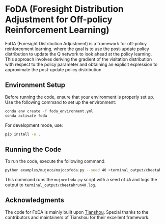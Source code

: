 
# FoDA (Foresight Distribution Adjustment for Off-policy Reinforcement Learning)

FoDA (Foresight Distribution Adjustment) is a framework for off-policy reinforcement learning, where the goal is to use the post-update policy distribution to update the Q network to look ahead at the policy learning. This approach involves deriving the gradient of the visitation distribution with respect to the policy parameter and obtaining an explicit expression to approximate the post-update policy distribution.

## Environment Setup

Before running the code, ensure that your environment is properly set up. Use the following command to set up the environment:

```bash
conda env create -f foda_environment.yml
conda activate foda
```

For development mode, use:

```bash
pip install -e .
```

## Running the Code

To run the code, execute the following command:

```bash
python examples/mujoco/mujocofoda.py --seed 40 >terminal_output/cheetahrun40.log 2>&1 &
```

This command runs the `mujocofoda.py` script with a seed of `40` and logs the output to `terminal_output/cheetahrun40.log`.

## Acknowledgments

The code for FoDA is mainly built upon [Tianshou](https://github.com/thu-ml/tianshou). Special thanks to the contributors and maintainers of Tianshou for their excellent framework.


